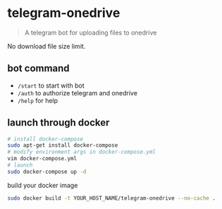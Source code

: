 # telegram-onedrive
> A telegram bot for uploading files to onedrive

No download file size limit.

## bot command
- `/start` to start with bot
- `/auth`  to authorize telegram and onedrive
- `/help`  for help

## launch through docker
```sh
# install docker-compose
sudo apt-get install docker-compose
# modify environment args in docker-compose.yml
vim docker-compose.yml
# launch
sudo docker-compose up -d
```

build your docker image
```sh
sudo docker build -t YOUR_HOST_NAME/telegram-onedrive --no-cache .
```
